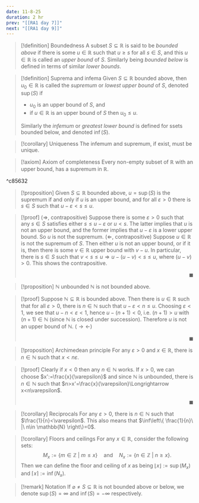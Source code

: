 ```yaml
---
date: 11-8-25
duration: 2 hr
prev: "[[RA1 day 7]]"
next: "[[RA1 day 9]]"
---
```

>[!definition] Boundedness
> A subset $S\subseteq \mathbb{R}$ is said to be *bounded above* if there is some $u\in \mathbb{R}$ such that $u≥s$ for all $s\in S$, and this $u\in \mathbb{R}$ is called an *upper bound* of $S$.
> Similarly being *bounded below* is defined in terms of similar *lower bounds*.

>[!definition] Suprema and infema
> Given $S\subseteq \mathbb{R}$ bounded above, then $u_{0}\in \mathbb{R}$ is called the *supremum* or *lowest upper bound* of $S$, denoted $\sup(S)$ if 
> - $u_{0}$ is an upper bound of $S$, and
> - if $u\in \mathbb{R}$ is an upper bound of $S$ then $u_{0}≤u$.
> 
> Similarly the *infemum* or *greatest lower bound* is defined for ssets bounded below, and denoted $\inf(S)$.

>[!corollary] Uniqueness
> The infemum and supremum, if exist, must be unique.

>[!axiom] Axiom of completeness
> Every non-empty subset of $\mathbb{R}$ with an upper bound, has a supremum in $\mathbb{R}$.

^c85632


>[!proposition] 
> Given $S\subseteq \mathbb{R}$ bounded above, $u=\sup(S)$ is the supremum if and only if $u$ is an upper bound, and for all $\varepsilon>0$ there is $s\in S$ such that $u-\varepsilon<s≤u$.

>[!proof] 
>($\Longrightarrow$, contrapositive) Suppose there is some $\varepsilon>0$ such that any $s\in S$ satisfies either $s≤u-\varepsilon$ or $u<s$. The latter implies that $u$ is not an upper bound, and the former implies that $u-\varepsilon$ is a lower upper bound. So $u$ is not the supremum.
>($\Longleftarrow$, contrapositive) Suppose $u\in \mathbb{R}$ is not the supremum of $S$. Then either $u$ is not an upper bound, or if it is, then there is some $v\in \mathbb{R}$ upper bound with $v-u$. In particular, there is $s\in S$ such that $v<s≤u\Longrightarrow u-(u-v)<s≤u$, where $(u-v)>0$. This shows the contrapositive. <p align="Right">$\blacksquare$</p>

>[!proposition] $\mathbb{N}$ unbounded
>$\mathbb{N}$ is not bounded above.

>[!proof] 
>Suppose $\mathbb{N}\subseteq \mathbb{R}$ is bounded above. Then there is $u\in \mathbb{R}$ such that for all $\varepsilon>0$, there is $n\in \mathbb{N}$ such that $u-\varepsilon<n≤u$. Choosing $\varepsilon<1$, we see that $u-n<\varepsilon<1$, hence $u-(n+1)<0$, i.e. $(n+1)>u$ with $(n+1)\in \mathbb{N}$ (since $\mathbb{N}$ is closed under succession). Therefore $u$ is not an upper bound of $\mathbb{N}$. ($\rightarrow\leftarrow$) <p align="Right">$\blacksquare$</p>

>[!proposition] Archimedean principle
> For any $\varepsilon>0$ and $x\in \mathbb{R}$, there is $n\in \mathbb{N}$ such that $x<n\varepsilon$.

>[!proof] 
> Clearly if $x<0$ then any $n\in \mathbb{N}$ works.
> If $x>0$, we can choose $x':=\frac{x}{\varepsilon}$ and since $\mathbb{N}$ is unbounded, there is $n\in \mathbb{N}$ such that $n>x'=\frac{x}{\varepsilon}\Longrightarrow x<n\varepsilon$. <p align="Right">$\blacksquare$</p>

>[!corollary] Reciprocals
> For any $\varepsilon>0$, there is $n\in \mathbb{N}$ such that $\frac{1}{n}<\varepsilon$. This also means that $\inf\left\{  \frac{1}{n}\ |\ n\in \mathbb{N}  \right\}=0$.

>[!corollary] Floors and ceilings
> For any $x\in \mathbb{R}$, consider the following sets: $$  M_{x}:=\{ m\in \mathbb{Z}\ |\ m≤x \}\quad \text{and}\quad N_{x}:=\{ n\in \mathbb{Z}\ |\ n≥x \}. $$ 
> Then we can define the floor and ceiling of $x$ as being $\lfloor x \rfloor:=\sup(M_{x})$ and $\lceil x \rceil:=\inf(N_{x})$.

>[!remark] Notation
> If $\varnothing\ne S\subseteq \mathbb{R}$ is not bounded above or below, we denote $\sup(S)=\infty$ and $\inf(S)=-\infty$ respectively.

